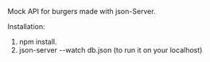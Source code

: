 
Mock API for burgers made with json-Server.

Installation:
1. npm install.
2. json-server --watch db.json (to run it on your localhost)
